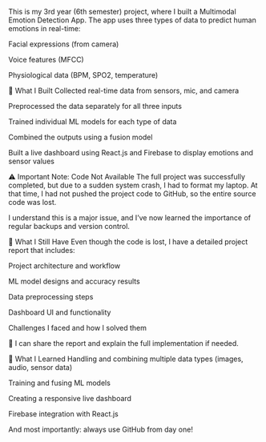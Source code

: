 This is my 3rd year (6th semester) project, where I built a Multimodal Emotion Detection App. The app uses three types of data to predict human emotions in real-time:

Facial expressions (from camera)

Voice features (MFCC)

Physiological data (BPM, SPO2, temperature)

🔧 What I Built
Collected real-time data from sensors, mic, and camera

Preprocessed the data separately for all three inputs

Trained individual ML models for each type of data

Combined the outputs using a fusion model

Built a live dashboard using React.js and Firebase to display emotions and sensor values

⚠️ Important Note: Code Not Available
The full project was successfully completed, but due to a sudden system crash, I had to format my laptop. At that time, I had not pushed the project code to GitHub, so the entire source code was lost.

I understand this is a major issue, and I’ve now learned the importance of regular backups and version control.

📑 What I Still Have
Even though the code is lost, I have a detailed project report that includes:

Project architecture and workflow

ML model designs and accuracy results

Data preprocessing steps

Dashboard UI and functionality

Challenges I faced and how I solved them

📌 I can share the report and explain the full implementation if needed.

🧠 What I Learned
Handling and combining multiple data types (images, audio, sensor data)

Training and fusing ML models

Creating a responsive live dashboard

Firebase integration with React.js

And most importantly: always use GitHub from day one!
